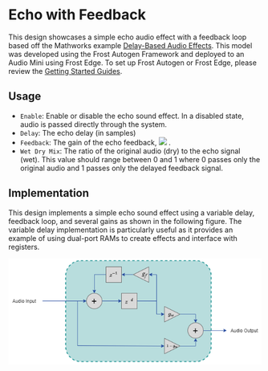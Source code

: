 # Echo with Feedback
This design showcases a simple echo audio effect with a feedback loop based off the Mathworks example [Delay-Based Audio Effects](https://www.mathworks.com/help/audio/ug/delay-based-audio-effects.html). This model was developed using the Frost Autogen Framework and deployed to an Audio Mini using Frost Edge. To set up Frost Autogen or Frost Edge, please review the [Getting Started Guides](https://github.com/fpga-open-speech-tools/docs/tree/master/getting_started). 

## Usage
 - `Enable`: Enable or disable the echo sound effect.  In a disabled state, audio is passed directly through the system.
 - `Delay`: The echo delay (in samples)
 - `Feedback`: The gain of the echo feedback, <img src="https://latex.codecogs.com/gif.latex?g_f" /> . 
 - `Wet Dry Mix`: The ratio of the original audio (dry) to the echo signal (wet).  This value should range between 0 and 1 where 0 passes only the original audio and 1 passes only the delayed feedback signal.
 
## Implementation
This design implements a simple echo sound effect using a variable delay, feedback loop, and several gains as shown in the following figure.  The variable delay implementation is particularly useful as it provides an example of using dual-port RAMs to create effects and interface with registers.

<p align="center">
  <img src="echo.png" />
</p>
